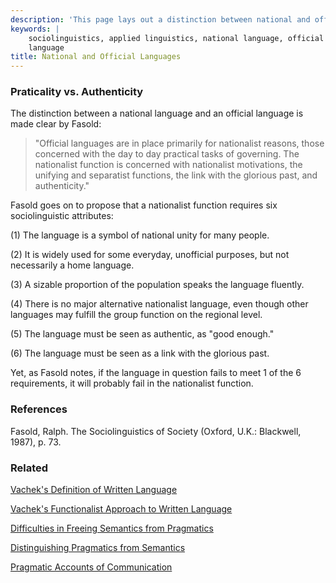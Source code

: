 ```yaml
---
description: 'This page lays out a distinction between national and official language.'
keywords: |
    sociolinguistics, applied linguistics, national language, official
    language
title: National and Official Languages
---
```



### Praticality vs. Authenticity


The distinction between a national language and an official language is
made clear by Fasold:

> \"Official languages are in place primarily for nationalist reasons,
> those concerned with the day to day practical tasks of governing. The
> nationalist function is concerned with nationalist motivations, the
> unifying and separatist functions, the link with the glorious past,
> and authenticity.\"



Fasold goes on to propose that a nationalist function requires six
sociolinguistic attributes:



\(1) The language is a symbol of national unity for many people.



\(2) It is widely used for some everyday, unofficial purposes, but not
necessarily a home language.



\(3) A sizable proportion of the population speaks the language fluently.



\(4) There is no major alternative nationalist language, even though
other languages may fulfill the group function on the regional level.



\(5) The language must be seen as authentic, as \"good enough.\"



\(6) The language must be seen as a link with the glorious past.



Yet, as Fasold notes, if the language in question fails to meet 1 of the
6 requirements, it will probably fail in the nationalist function.


### References

Fasold, Ralph. The Sociolinguistics of Society (Oxford, U.K.: Blackwell,
1987), p. 73.


### Related

<i class="fa fa-file-text-o" aria-hidden="true"></i> [Vachek's Definition of Written Language](/da/vachek1.html)

<i class="fa fa-file-text-o" aria-hidden="true"></i> [Vachek's Functionalist Approach to Written
    Language](/da/vachek2.html)


<i class="fa fa-file-text-o" aria-hidden="true"></i> [Difficulties in Freeing Semantics from
    Pragmatics](/linguistics/semantics-vs-pragmatics-on-truth.html)


<i class="fa fa-file-text-o" aria-hidden="true"></i> [Distinguishing Pragmatics from
    Semantics](/linguistics/semantics-vs-pragmatics.html)



<i class="fa fa-file-text-o" aria-hidden="true"></i> [Pragmatic Accounts of
    Communication](/linguistics/pragmatics-answers.html)

